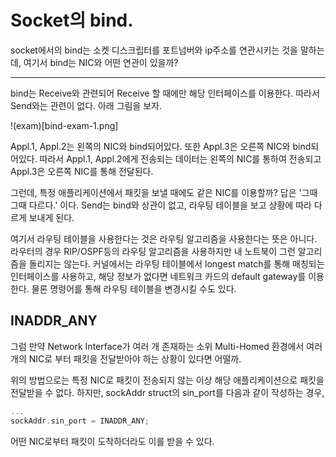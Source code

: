 # Socket의 bind.

socket에서의 bind는 소켓 디스크립터를 포트넘버와 ip주소를 연관시키는 것을 말하는데, 여기서 bind는 NIC와 어떤 연관이 있을까?

---

bind는 Receive와 관련되어 Receive 할 때에만 해당 인터페이스를 이용한다. 따라서 Send와는 관련이 없다. 아래 그림을 보자.

!(exam)[bind-exam-1.png]

Appl.1, Appl.2는 왼쪽의 NIC와 bind되어있다. 또한 Appl.3은 오른쪽 NIC와 bind되어있다. 따라서 Appl.1, Appl.2에게 전송되는 데이터는 왼쪽의 NIC를 통하여 전송되고 Appl.3은 오른쪽 NIC를 통해 전달된다.

그런데, 특정 애플리케이션에서 패킷을 보낼 때에도 같은 NIC를 이용할까? 답은 '그때그때 다르다.' 이다. Send는 bind와 상관이 없고, 라우팅 테이블을 보고 상황에 따라 다르게 보내게 된다. 

여기서 라우팅 테이블을 사용한다는 것은 라우팅 알고리즘을 사용한다는 뜻은 아니다. 라우터의 경우 RIP/OSPF등의 라우팅 알고리즘을 사용하지만 내 노트북이 그런 알고리즘을 돌리지는 않는다. 커널에서는 라우팅 테이블에서 longest match를 통해 매칭되는 인터페이스를 사용하고, 해당 정보가 없다면 네트워크 카드의 default gateway를 이용한다. 물론 명령어를 통해 라우팅 테이블을 변경시킬 수도 있다.

## INADDR_ANY

그럼 만약 Network Interface가 여러 개 존재하는 소위 Multi-Homed 환경에서 여러 개의 NIC로 부터 패킷을 전달받아야 하는 상황이 있다면 어떨까.

위의 방법으로는 특정 NIC로 패킷이 전송되지 않는 이상 해당 애플리케이션으로 패킷을 전달받을 수 없다. 하지만, sockAddr struct의 sin_port를 다음과 같이 작성하는 경우,

```c
...
sockAddr.sin_port = INADDR_ANY;
```

어떤 NIC로부터 패킷이 도착하더라도 이를 받을 수 있다.

